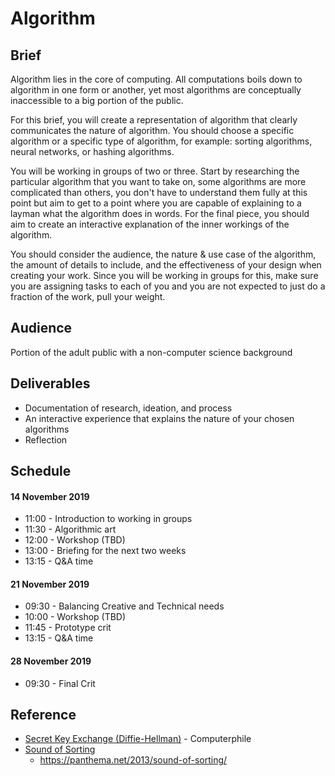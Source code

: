 # Algorithm
## Brief
Algorithm lies in the core of computing. All computations boils down to algorithm in one form or another, yet most algorithms are conceptually inaccessible to a big portion of the public.

For this brief, you will create a representation of algorithm that clearly communicates the nature of algorithm. You should choose a specific algorithm or a specific type of algorithm, for example: sorting algorithms, neural networks, or hashing algorithms.

You will be working in groups of two or three. Start by researching the particular algorithm that you want to take on, some algorithms are more complicated than others, you don't have to understand them fully at this point but aim to get to a point where you are capable of explaining to a layman what the algorithm does in words. For the final piece, you should aim to create an interactive explanation of the inner workings of the algorithm.

You should consider the audience, the nature & use case of the algorithm, the amount of details to include, and the effectiveness of your design when creating your work. Since you will be working in groups for this, make sure you are assigning tasks to each of you and you are not expected to just do a fraction of the work, pull your weight.

## Audience
Portion of the adult public with a non-computer science background

## Deliverables
- Documentation of research, ideation, and process
- An interactive experience that explains the nature of your chosen algorithms
- Reflection

## Schedule
#### 14 November 2019
- 11:00 - Introduction to working in groups
- 11:30 - Algorithmic art
- 12:00 - Workshop (TBD)
- 13:00 - Briefing for the next two weeks
- 13:15 - Q&A time

#### 21 November 2019
- 09:30 - Balancing Creative and Technical needs
- 10:00 - Workshop (TBD)
- 11:45 - Prototype crit
- 13:15 - Q&A time

#### 28 November 2019
- 09:30 - Final Crit

## Reference
- [Secret Key Exchange (Diffie-Hellman)](https://www.youtube.com/watch?v=NmM9HA2MQGI) - Computerphile
- [Sound of Sorting](https://www.youtube.com/watch?v=kPRA0W1kECg)
	- https://panthema.net/2013/sound-of-sorting/